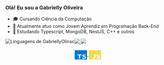 ### Olá! Eu sou a Gabrielly Oliveira 

- 🎓 Cursando Ciência da Computação
- 🔭 Atualmente atuo como Jovem Aprendiz em Programação Back-End
- 🌱 Estudando Typescript, MongoDB, NestJS, C++ e outros

<div>
  <a href = "https://github.com/GabriellyOlinsc">
    
  <img height="180em" src="https://github-readme-stats.vercel.app/api?username=GabriellyOlinsc&show_icons=true&theme=github_dark&include_all_commits=true&count_private=true"/>
  <img height="180em" src="https://github-readme-stats.vercel.app/api/top-langs/?username=GabriellyOlinsc&theme=github_dark&langs_count=10&custom_title=Minhas%20Linguagens&layout=compact&hide=jupyter%20notebook,portugol&exclude_repo=Portfolio-DS&card_width=290" alt="Linguagens de GabriellyOlinsc" align="left" />
  <img height="180em" src="https://github-readme-stats.vercel.app/api/top-langs/?username=GabriellyOlinsc&layout=compact&langs_count=16&theme=github_dark"/>
</div>

<div style="display: inline_block"><br>
  <img align="center" alt="Gaby-Ts" height="30" width="40" src="https://raw.githubusercontent.com/devicons/devicon/master/icons/typescript/typescript-plain.svg">
  <img align="center" alt="Gaby-Js" height="30" width="40" src="https://raw.githubusercontent.com/devicons/devicon/master/icons/javascript/javascript-plain.svg">
</div>

